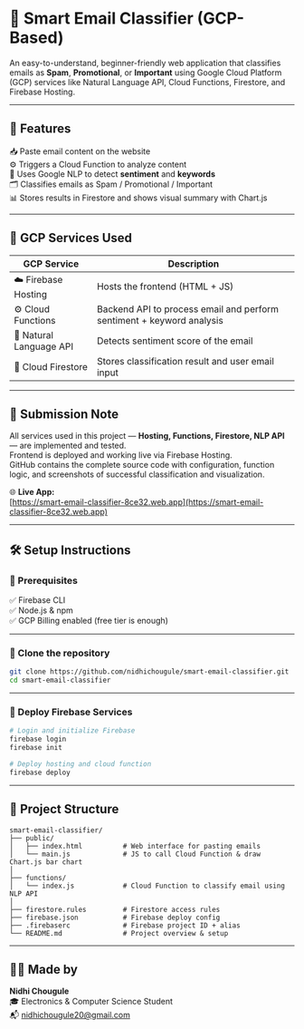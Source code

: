 # 📧 Smart Email Classifier (GCP-Based)  
An easy-to-understand, beginner-friendly web application that classifies emails as **Spam**, **Promotional**, or **Important** using Google Cloud Platform (GCP) services like Natural Language API, Cloud Functions, Firestore, and Firebase Hosting.

---

## 🚀 Features  

📥 Paste email content on the website  
⚙️ Triggers a Cloud Function to analyze content  
🧠 Uses Google NLP to detect **sentiment** and **keywords**  
🗂️ Classifies emails as Spam / Promotional / Important  
📊 Stores results in Firestore and shows visual summary with Chart.js  

---

## 🔧 GCP Services Used  

| GCP Service               | Description                                                             |
|---------------------------|-------------------------------------------------------------------------|
| ☁️ Firebase Hosting        | Hosts the frontend (HTML + JS)                                          |
| ⚙️ Cloud Functions         | Backend API to process email and perform sentiment + keyword analysis   |
| 🧠 Natural Language API    | Detects sentiment score of the email                                    |
| 📂 Cloud Firestore         | Stores classification result and user email input                      |

---

## 📝 Submission Note  

All services used in this project — **Hosting, Functions, Firestore, NLP API** — are implemented and tested.  
Frontend is deployed and working live via Firebase Hosting.  
GitHub contains the complete source code with configuration, function logic, and screenshots of successful classification and visualization.

🌐 **Live App:**  
[https://smart-email-classifier-8ce32.web.app](https://smart-email-classifier-8ce32.web.app)

---

## 🛠️ Setup Instructions  

### 📌 Prerequisites  

✅ Firebase CLI  
✅ Node.js & npm  
✅ GCP Billing enabled (free tier is enough)  

---

### 🔨 Clone the repository  

```bash
git clone https://github.com/nidhichougule/smart-email-classifier.git
cd smart-email-classifier
```

---

### 🔨 Deploy Firebase Services  

```bash
# Login and initialize Firebase
firebase login
firebase init

# Deploy hosting and cloud function
firebase deploy
```

---

## 📂 Project Structure  

```
smart-email-classifier/
├── public/
│   ├── index.html          # Web interface for pasting emails
│   └── main.js             # JS to call Cloud Function & draw Chart.js bar chart
│
├── functions/
│   └── index.js            # Cloud Function to classify email using NLP API
│
├── firestore.rules         # Firestore access rules
├── firebase.json           # Firebase deploy config
├── .firebaserc             # Firebase project ID + alias
└── README.md               # Project overview & setup
```

---

## 🙋‍♀️ Made by  
**Nidhi Chougule**  
🎓 Electronics & Computer Science Student    
📬 [nidhichougule20@gmail.com](mailto:nidhichougule20@gmail.com)
